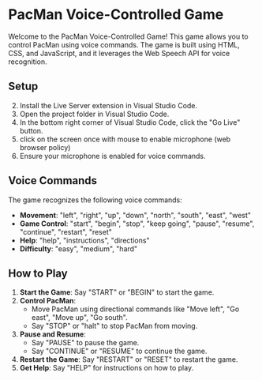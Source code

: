 # PacMan Voice-Controlled Game

Welcome to the PacMan Voice-Controlled Game! This game allows you to control PacMan using voice commands. The game is built using HTML, CSS, and JavaScript, and it leverages the Web Speech API for voice recognition.


## Setup
2. Install the Live Server extension in Visual Studio Code.
3. Open the project folder in Visual Studio Code.
4. In the bottom right corner of Visual Studio Code, click the "Go Live" button.
5. click on the screen once with mouse to enable microphone (web browser policy)
5. Ensure your microphone is enabled for voice commands.


## Voice Commands
The game recognizes the following voice commands:
- **Movement**: "left", "right", "up", "down", "north", "south", "east", "west"
- **Game Control**: "start", "begin", "stop", "keep going", "pause", "resume", "continue", "restart", "reset"
- **Help**: "help", "instructions", "directions"
- **Difficulty**: "easy", "medium", "hard"

## How to Play
1. **Start the Game**: Say "START" or "BEGIN" to start the game.
2. **Control PacMan**:
   - Move PacMan using directional commands like "Move left", "Go east", "Move up", "Go south".
   - Say "STOP" or "halt" to stop PacMan from moving.
3. **Pause and Resume**:
   - Say "PAUSE" to pause the game.
   - Say "CONTINUE" or "RESUME" to continue the game.
4. **Restart the Game**: Say "RESTART" or "RESET" to restart the game.
5. **Get Help**: Say "HELP" for instructions on how to play.



